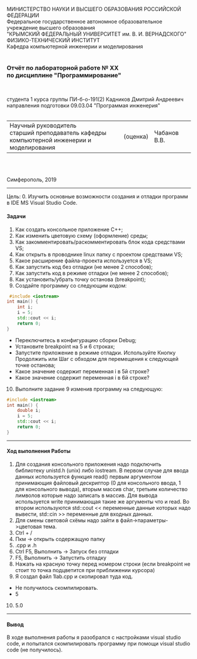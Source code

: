 МИНИСТЕРСТВО НАУКИ  И ВЫСШЕГО ОБРАЗОВАНИЯ РОССИЙСКОЙ ФЕДЕРАЦИИ  
Федеральное государственное автономное образовательное учреждение высшего образования  
"КРЫМСКИЙ ФЕДЕРАЛЬНЫЙ УНИВЕРСИТЕТ им. В. И. ВЕРНАДСКОГО"  
ФИЗИКО-ТЕХНИЧЕСКИЙ ИНСТИТУТ  
Кафедра компьютерной инженерии и моделирования
<br/><br/>

### Отчёт по лабораторной работе № XX<br/> по дисциплине "Программирование"
<br/>

студента 1 курса группы ПИ-б-о-191(2) 
Кадников Дмитрий Андреевич
направления подготовки 09.03.04 "Программая инженерия"  
<br/>

<table>
<tr><td>Научный руководитель<br/> старший преподаватель кафедры<br/> компьютерной инженерии и моделирования</td>
<td>(оценка)</td>
<td>Чабанов В.В.</td>
</tr>
</table>
<br/><br/>

Симферополь, 2019
***
Цель: 
0. Изучить основные возможности создания и отладки программ в IDE MS Visual Studio Code.


#### Задачи
1. Как создать консольное приложение С++;
1. Как изменить цветовую схему (оформление) среды;
1. Как закомментировать/раскомментировать блок кода средствами VS;
1. Как открыть в проводнике linux папку с проектом средствами VS;
1. Какое расширение файла-проекта используется в VS;
1. Как запустить код без отладки (не менее 2 способов);
1. Как запустить код в режиме отладки (не менее 2 способов);
1. Как установить/убрать точку останова (breakpoint);
1. Создайте программу со следующим кодом:
```C++
 #include <iostream>
int main() {
    int i;
    i = 5;
    std::cout << i;
    return 0;
}
```

 * Переключитесь в конфигурацию сборки Debug;
 * Установите breakpoint на 5 и 6 строках;
 * Запустите приложение в режиме отладки. Используйте Кнопку Продолжить или Шаг с обходом для перемещения к следующей точке останова;
 * Какое значение содержит переменная i в 5й строке?
 * Какое значение содержит переменная i в 6й строке?
10. Выполните задание 9 изменив программу на следующую:
```C++
#include <iostream>
int main() {
    double i;
    i = 5;
    std::cout << i;
    return 0;
}
```

***
#### Ход выполнения Работы

1. Для создания консольного приложения надо подключить библиотеку unistd.h (unix) либо iostream.
В первом случае для ввода данных используется функция read() первым аргументом принимающия файловый дескриптор (0 для консольного ввода, 1 для консольного вывода), вторым массив char, третьим количество лимволов которые надо записать в массив. Для вывода используется write принимающая такие же аргументы что и read.
Во втором используются std::cout << переменные данные которых надо вывести, std::cin >> переменные для входных данных.
120. Для смены световой схёмы надо зайти в файл->параметры->цветовая тема.
109. Ctrl + /
92. Пкм -> открыть содержащую папку
93. .cpp и .h
94. Ctrl F5, Выполнить -> Запуск без отладки
2077. F5, Выполнить -> Запустить отладку
42. Нажать на красную точку перед номером строки (если breakpoint не стоит то точка подцветится при приближении курсора)
43. Я создал файл 1lab.cpp и скопировал туда код.
 * Не получилось скомпилировать.
 * 5
10. 5.0
***
#### Вывод
В ходе выполнения работы я разобрался с настройками visual studio code, и попытался скомпилировать программу при помощи visual studio code (не получилось).
